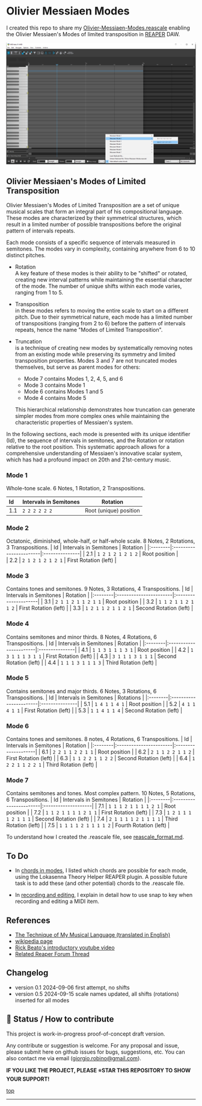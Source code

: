 # Olivier Messiaen Modes

I created this repo to share my [Olivier-Messiaen-Modes.reascale](Olivier-Messiaen-Modes.reascale)
enabling the Olivier Messiaen's Modes of limited transposition in [REAPER](https://www.reaper.fm/) DAW.

![](img/screenshot.png)


## Olivier Messiaen's Modes of Limited Transposition

Olivier Messiaen's Modes of Limited Transposition are a set of unique musical scales that form an integral part of his compositional language. These modes are characterized by their symmetrical structures, which result in a limited number of possible transpositions before the original pattern of intervals repeats.

Each mode consists of a specific sequence of intervals measured in semitones. The modes vary in complexity, containing anywhere from 6 to 10 distinct pitches. 

- Rotation  
  A key feature of these modes is their ability to be "shifted" or rotated, creating new interval patterns while maintaining the essential character of the mode. The number of unique shifts within each mode varies, ranging from 1 to 5.

- Transposition   
  in these modes refers to moving the entire scale to start on a different pitch. Due to their symmetrical nature, each mode has a limited number of transpositions (ranging from 2 to 6) before the pattern of intervals repeats, hence the name "Modes of Limited Transposition".

- Truncation  
  is a technique of creating new modes by systematically removing notes from an existing mode while preserving its symmetry and limited transposition properties. Modes 3 and 7 are not truncated modes themselves, but serve as parent modes for others:

  - Mode 7 contains Modes 1, 2, 4, 5, and 6
  - Mode 3 contains Mode 1
  - Mode 6 contains Modes 1 and 5
  - Mode 4 contains Mode 5

  This hierarchical relationship demonstrates how truncation can generate simpler modes from more complex ones while maintaining the characteristic properties of Messiaen's system.


In the following sections, each mode is presented with its unique identifier (Id), the sequence of intervals in semitones, and the Rotation or rotation relative to the root position. This systematic approach allows for a comprehensive understanding of Messiaen's innovative scalar system, which has had a profound impact on 20th and 21st-century music.

### Mode 1
Whole-tone scale. 6 Notes, 1 Rotation, 2 Transpositions.

| Id | Intervals in Semitones | Rotation |
|:--------|:-----------------------|---------------|
| 1.1     | `2 2 2 2 2 2`          | Root (unique) position |

### Mode 2
Octatonic, diminished, whole-half, or half-whole scale. 8 Notes, 2 Rotations, 3 Transpositions.
| Id | Intervals in Semitones | Rotation |
|:--------|:-----------------------|:---------------|
| 2.1     | `1 2 1 2 1 2 1 2`      | Root position  |  
| 2.2     | `2 1 2 1 2 1 2 1`      | First Rotation (left)    |

### Mode 3
Contains tones and semitones. 9 Notes, 3 Rotations, 4 Transpositions.
| Id | Intervals in Semitones | Rotation |
|:--------|:-----------------------|:---------------------|
| 3.1     | `2 1 1 2 1 1 2 1 1`    | Root position        | 
| 3.2     | `1 1 2 1 1 2 1 1 2`    | First Rotation (left)   |
| 3.3     | `1 2 1 1 2 1 1 2 1`    | Second Rotation (left)  | 

### Mode 4
Contains semitones and minor thirds. 8 Notes, 4 Rotations, 6 Transpositions.
| Id | Intervals in Semitones | Rotation |
|:--------|:-----------------------|:---------------|
| 4.1     | `1 1 3 1 1 1 3 1`      | Root position              | 
| 4.2     | `1 3 1 1 1 3 1 1`      | First Rotation (left)               | 
| 4.3     | `3 1 1 1 3 1 1 1`      | Second Rotation (left)               |
| 4.4     | `1 1 1 3 1 1 1 3`      | Third Rotation (left)               |

### Mode 5
Contains semitones and major thirds. 6 Notes, 3 Rotations, 6 Transpositions.
| Id | Intervals in Semitones | Rotations |
|:--------|:-----------------------|:---------------|
| 5.1     | `1 4 1 1 4 1`          | Root position              | 
| 5.2     | `4 1 1 4 1 1`          | First Rotation (left)               | 
| 5.3     | `1 1 4 1 1 4`          | Second Rotation (left)               | 

### Mode 6
 Contains tones and semitones. 8 notes, 4 Rotations, 6 Transpositions.
| Id | Intervals in Semitones | Rotation  | 
|:--------|:-----------------------|:--------------------|
| 6.1     | `2 2 1 1 2 2 1 1`      | Root position       |
| 6.2     | `2 1 1 2 2 1 1 2`      | First Rotation (left)  |
| 6.3     | `1 1 2 2 1 1 2 2`      | Second Rotation (left) |
| 6.4     | `1 2 2 1 1 2 2 1`      | Third Rotation (left)  |

### Mode 7
Contains semitones and tones. Most complex pattern. 10 Notes, 5 Rotations, 6 Transpositions.
| Id | Intervals in Semitones | Rotation |
|:--------|:-----------------------|:--------------------|
| 7.1     | `1 1 1 2 1 1 1 1 2 1`  | Root position       |
| 7.2     | `1 1 2 1 1 1 1 2 1 1`  | First Rotation (left)  |
| 7.3     | `1 2 1 1 1 1 2 1 1 1`  | Second Rotation (left) |
| 7.4     | `2 1 1 1 1 2 1 1 1 1`  | Third Rotation (left)  |
| 7.5     | `1 1 1 1 2 1 1 1 1 2`  | Fourth Rotation (left) |


To understand how I created the .reascale file, see [reascale_format.md](reascale_format.md).


## To Do

- In [chords in modes](chords_in_modes.md), I listed which chords are possible for each mode, using the Lokasenna Theory Helper REAPER plugin. A possible future task is to add these (and other potential) chords to the .reascale file.

- In [recording and editing](recording_and_editing.md), I explain in detail how to use snap to key when recording and editing a MIDI item.

## References

- [The Technique of My Musical Language (translated in English)](https://monoskop.org/images/5/50/Messiaen_Olivier_The_Technique_of_My_Musical_Language.pdf)
- [wikipedia page](https://en.wikipedia.org/wiki/Mode_of_limited_transposition)
- [Rick Beato's introductory youtube video](https://www.youtube.com/watch?v=nCXxV7eDEPc)
- [Related Reaper Forum Thread](https://forum.cockos.com/showthread.php?p=2807156#post2807156)

## Changelog
- version 0.1 2024-09-06
  first attempt, no shifts
- version 0.5 2024-09-15
  scale names updated, all shifts (rotations) inserted for all modes


## 🙏 Status / How to contribute

This project is work-in-progress proof-of-concept draft version.

Any contribute or suggestion is welcome.
For any proposal and issue, please submit here on github issues for bugs, suggestions, etc.
You can also contact me via email (giorgio.robino@gmail.com).

**IF YOU LIKE THE PROJECT, PLEASE ⭐️STAR THIS REPOSITORY TO SHOW YOUR SUPPORT!**


[top](/#)

---

